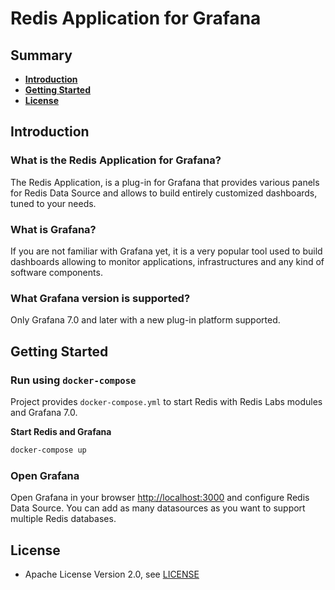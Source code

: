 # Redis Application for Grafana

## Summary

- [**Introduction**](#introduction)
- [**Getting Started**](#getting-started)
- [**License**](#license)

## Introduction

### What is the Redis Application for Grafana?

The Redis Application, is a plug-in for Grafana that provides various panels for Redis Data Source and allows to
build entirely customized dashboards, tuned to your needs.

### What is Grafana?

If you are not familiar with Grafana yet, it is a very popular tool used to build dashboards allowing to monitor applications, infrastructures and any kind of software components.

### What Grafana version is supported?

Only Grafana 7.0 and later with a new plug-in platform supported.

## Getting Started

### Run using `docker-compose`

Project provides `docker-compose.yml` to start Redis with Redis Labs modules and Grafana 7.0.

**Start Redis and Grafana**

```bash
docker-compose up
```

### Open Grafana

Open Grafana in your browser [http://localhost:3000](http://localhost:3000) and configure Redis Data Source. You can add as many datasources as you want to support multiple Redis databases.

## License

- Apache License Version 2.0, see [LICENSE](LICENSE)
